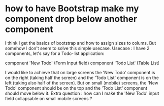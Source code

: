 
# how to have Bootstrap make my component drop below another component

I think I get the basics of bootstrap and how to assign sizes to colums. But somehow I don't seem to solve this simple usecase.
Usecase :
I have 2 components, let's say for a Todo-list application:

component 'New Todo' (Form Input field)
component 'Todo List' (Table List)

I would like to achieve that on large screens the 'New Todo' component is on the right (taking half the screen) and the 'Todo List' component is on the left (taking also half of the screen).
But on small (mobile) screens, the 'New Todo' component should be on the top and the 'Todo List' component should move below it.
Extra question : how can I make the 'New Todo' input field collapsable on small mobile screens ?

        